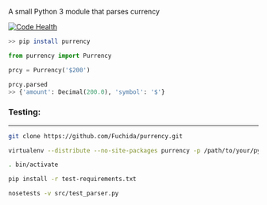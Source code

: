 A small Python 3 module that parses currency

[![Code Health](https://landscape.io/github/Fuchida/purrency/master/landscape.svg?style=flat)](https://landscape.io/github/Fuchida/purrency/master)

```Bash
>> pip install purrency
```

```Python
from purrency import Purrency

prcy = Purrency('$200')

prcy.parsed
>> {'amount': Decimal(200.0), 'symbol': '$'}

```


### Testing:
--------------
``` bash
git clone https://github.com/Fuchida/purrency.git

virtualenv --distribute --no-site-packages purrency -p /path/to/your/python3

. bin/activate

pip install -r test-requirements.txt

nosetests -v src/test_parser.py

```

